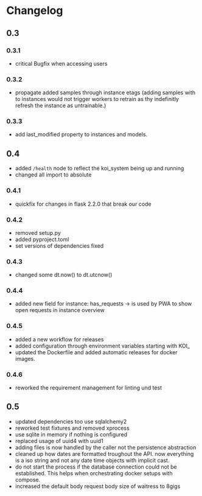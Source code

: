 # Changelog
## 0.3
### 0.3.1
- critical Bugfix when accessing users
### 0.3.2
- propagate added samples through instance etags (adding samples with to instances would not trigger workers to retrain as thy indefinitly refresh the instance as untrainable.)
### 0.3.3
- add last_modified property to instances and models.
## 0.4
- added `/health` node to reflect the koi_system being up and running
- changed all import to absolute
### 0.4.1
- quickfix for changes in flask 2.2.0 that break our code
### 0.4.2
- removed setup.py
- added pyproject.toml
- set versions of dependencies fixed
### 0.4.3
- changed some dt.now() to dt.utcnow()
### 0.4.4
- added new field for instance: has_requests -> is used by PWA to show open requests in instance overview
### 0.4.5
- added a new workflow for releases
- added configuration through environment variables starting with KOI_
- updated the Dockerfile and added automatic releases for docker images.
### 0.4.6
- reworked the requirement management for linting und test
## 0.5
- updated dependencies too use sqlalchemy2
- reworked test fixtures and removed xprocess
- use sqlite in memory if nothing is configured
- replaced usage of uuid4 with uuid1
- adding files is now handled by the caller not the persistence abstraction
- cleaned up how dates are formatted troughout the API. now everything is a iso string and not any date time objects with implicit cast.
- do not start the process if the database connection could not be established. This helps when orchestrating docker setups with compose.
- increased the default body request body size of waitress to 8gigs